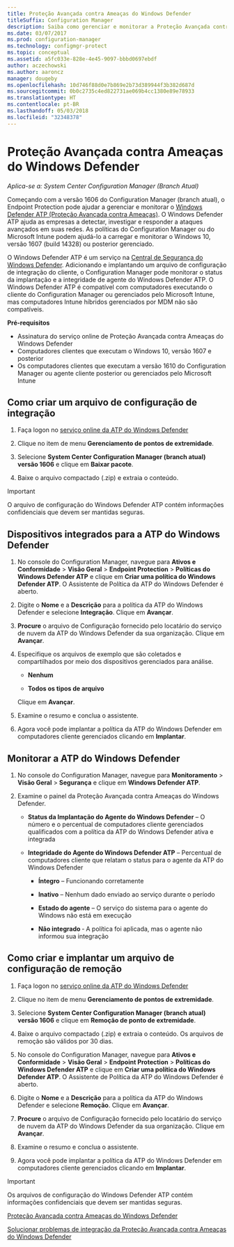 ```yaml
---
title: Proteção Avançada contra Ameaças do Windows Defender
titleSuffix: Configuration Manager
description: Saiba como gerenciar e monitorar a Proteção Avançada contra Ameaças do Windows Defender, um novo serviço que ajuda as empresas a responder a ataques avançados.
ms.date: 03/07/2017
ms.prod: configuration-manager
ms.technology: configmgr-protect
ms.topic: conceptual
ms.assetid: a5fc033e-828e-4e45-9097-bbbd0697ebdf
author: aczechowski
ms.author: aaroncz
manager: dougeby
ms.openlocfilehash: 10d746f88d0e7b869e2b73d389944f3b382d687d
ms.sourcegitcommit: 0b0c2735c4ed822731ae069b4cc1380e89e78933
ms.translationtype: HT
ms.contentlocale: pt-BR
ms.lasthandoff: 05/03/2018
ms.locfileid: "32348378"
---
```

# <a name="windows-defender-advanced-threat-protection"></a>Proteção Avançada contra Ameaças do Windows Defender

*Aplica-se a: System Center Configuration Manager (Branch Atual)*

Começando com a versão 1606 do Configuration Manager (branch atual), o Endpoint Protection pode ajudar a gerenciar e monitorar o [Windows Defender ATP (Proteção Avançada contra Ameaças)](http://aka.ms/technet-wdatp). O Windows Defender ATP ajuda as empresas a detectar, investigar e responder a ataques avançados em suas redes.  As políticas do Configuration Manager ou do Microsoft Intune podem ajudá-lo a carregar e monitorar o Windows 10, versão 1607 (build 14328) ou posterior gerenciado.

O Windows Defender ATP é um serviço na [Central de Segurança do Windows Defender](https://securitycenter.windows.com). Adicionando e implantando um arquivo de configuração de integração do cliente, o Configuration Manager pode monitorar o status da implantação e a integridade de agente do Windows Defender ATP. O Windows Defender ATP é compatível com computadores executando o cliente do Configuration Manager ou gerenciados pelo Microsoft Intune, mas computadores Intune híbridos gerenciados por MDM não são compatíveis.

 **Pré-requisitos**  

-   Assinatura do serviço online de Proteção Avançada contra Ameaças do Windows Defender  
-   Computadores clientes que executam o Windows 10, versão 1607 e posterior  
-   Os computadores clientes que executam a versão 1610 do Configuration Manager ou agente cliente posterior ou gerenciados pelo Microsoft Intune

## <a name="how-to-create-an-onboarding-configuration-file"></a>Como criar um arquivo de configuração de integração  

 1.  Faça logon no [serviço online da ATP do Windows Defender](https://securitycenter.windows.com/)   

 2.  Clique no item de menu **Gerenciamento de pontos de extremidade**.  

 3.  Selecione **System Center Configuration Manager (branch atual) versão 1606** e clique em **Baixar pacote**.  

 4.  Baixe o arquivo compactado (.zip) e extraia o conteúdo.

> [!IMPORTANT]
> O arquivo de configuração do Windows Defender ATP contém informações confidenciais que devem ser mantidas seguras.

## <a name="onboard-devices-for-windows-defender-atp"></a>Dispositivos integrados para a ATP do Windows Defender  

1.  No console do Configuration Manager, navegue para **Ativos e Conformidade** > **Visão Geral** > **Endpoint Protection** > **Políticas do Windows Defender ATP** e clique em **Criar uma política do Windows Defender ATP**. O Assistente de Política da ATP do Windows Defender é aberto.  

2.  Digite o **Nome** e a **Descrição** para a política da ATP do Windows Defender e selecione **Integração**. Clique em **Avançar**.  

3.  **Procure** o arquivo de Configuração fornecido pelo locatário do serviço de nuvem da ATP do Windows Defender da sua organização. Clique em **Avançar**.  

4.  Especifique os arquivos de exemplo que são coletados e compartilhados por meio dos dispositivos gerenciados para análise.  

    -   **Nenhum**   

    -   **Todos os tipos de arquivo**  

     Clique em **Avançar**.  

5.  Examine o resumo e conclua o assistente.  

6.  Agora você pode implantar a política da ATP do Windows Defender em computadores cliente gerenciados clicando em **Implantar**.  

## <a name="monitor-windows-defender-atp"></a>Monitorar a ATP do Windows Defender  

1.  No console do Configuration Manager, navegue para **Monitoramento** > **Visão Geral** > **Segurança** e clique em **Windows Defender ATP**.  

2.  Examine o painel da Proteção Avançada contra Ameaças do Windows Defender.  

    -   **Status da Implantação do Agente do Windows Defender** – O número e o percentual de computadores cliente gerenciados qualificados com a política da ATP do Windows Defender ativa e integrada  

    -   **Integridade do Agente do Windows Defender ATP** – Percentual de computadores cliente que relatam o status para o agente da ATP do Windows Defender  

        -   **Íntegro** – Funcionando corretamente  

        -   **Inativo** – Nenhum dado enviado ao serviço durante o período  

        -   **Estado do agente** – O serviço do sistema para o agente do Windows não está em execução  

        -   **Não integrado** ‑ A política foi aplicada, mas o agente não informou sua integração  


## <a name="how-to-create-and-deploy-an-offboarding-configuration-file"></a>Como criar e implantar um arquivo de configuração de remoção  

1.  Faça logon no [serviço online da ATP do Windows Defender](https://securitycenter.windows.com/)   

2.  Clique no item de menu **Gerenciamento de pontos de extremidade**.  

3.  Selecione **System Center Configuration Manager (branch atual) versão 1606** e clique em **Remoção de ponto de extremidade**.  

4.  Baixe o arquivo compactado (.zip) e extraia o conteúdo. Os arquivos de remoção são válidos por 30 dias.

5.  No console do Configuration Manager, navegue para **Ativos e Conformidade** > **Visão Geral** > **Endpoint Protection** > **Políticas do Windows Defender ATP** e clique em **Criar uma política do Windows Defender ATP**. O Assistente de Política da ATP do Windows Defender é aberto.  

6.  Digite o **Nome** e a **Descrição** para a política da ATP do Windows Defender e selecione **Remoção**. Clique em **Avançar**.  

7.  **Procure** o arquivo de Configuração fornecido pelo locatário do serviço de nuvem da ATP do Windows Defender da sua organização. Clique em **Avançar**.  

8.  Examine o resumo e conclua o assistente.  

9.  Agora você pode implantar a política da ATP do Windows Defender em computadores cliente gerenciados clicando em **Implantar**.  

> [!IMPORTANT]
> Os arquivos de configuração do Windows Defender ATP contém informações confidenciais que devem ser mantidas seguras.

[Proteção Avançada contra Ameaças do Windows Defender](https://technet.microsoft.com/itpro/windows/keep-secure/windows-defender-advanced-threat-protection)

[Solucionar problemas de integração da Proteção Avançada contra Ameaças do Windows Defender](https://technet.microsoft.com/itpro/windows/keep-secure/troubleshoot-onboarding-windows-defender-advanced-threat-protection)
